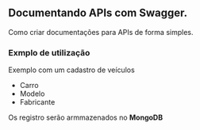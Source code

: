 ## Documentando APIs com Swagger.

Como criar documentações para APIs de forma simples.

### Exmplo de utilização

Exemplo com um cadastro de veículos

- Carro
- Modelo
- Fabricante

Os registro serão armmazenados no **MongoDB**

